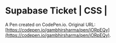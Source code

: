 # Supabase Ticket | CSS |

A Pen created on CodePen.io. Original URL: [https://codepen.io/gambhirsharma/pen/jORpEQy](https://codepen.io/gambhirsharma/pen/jORpEQy).

